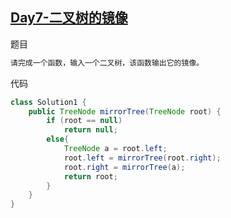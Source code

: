 ## [Day7-二叉树的镜像](https://leetcode-cn.com/problems/er-cha-shu-de-jing-xiang-lcof/)

题目

```tex
请完成一个函数，输入一个二叉树，该函数输出它的镜像。
```

代码

```java
class Solution1 {
    public TreeNode mirrorTree(TreeNode root) {
        if (root == null)
            return null;
        else{
            TreeNode a = root.left;
            root.left = mirrorTree(root.right);
            root.right = mirrorTree(a);
            return root;
        }
    }
}
```

